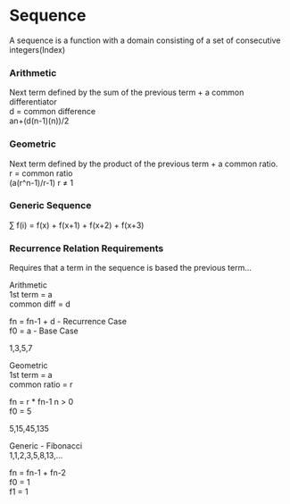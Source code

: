# Sequence   

A sequence is a function with a domain consisting of a set of consecutive integers(Index)  

### Arithmetic  
Next term defined by the sum of the previous term + a common differentiator  
d = common difference  
an+(d(n-1)(n))/2

### Geometric  
Next term defined by the product of the previous term + a common ratio.  
r = common ratio  
(a(r^n-1)/r-1) r $\neq$ 1  

### Generic Sequence  
$\sum$ f(i) = f(x) + f(x+1) + f(x+2) + f(x+3)  

### Recurrence Relation Requirements  
Requires that a term in the sequence is based the previous term...  

Arithmetic  
1st term = a  
common diff = d  

fn = fn-1 + d - Recurrence Case  
f0 = a - Base Case  

1,3,5,7

Geometric  
1st term = a  
common ratio = r 

fn = r * fn-1  n > 0  
f0 = 5

5,15,45,135  

Generic - Fibonacci  
1,1,2,3,5,8,13,...  

fn = fn-1 + fn-2  
f0 = 1  
f1 = 1